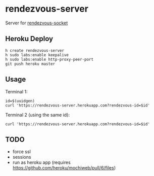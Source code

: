 rendezvous-server
=================

Server for [rendezvous-socket](https://github.com/mikehale/rendezvous-socket)

## Heroku Deploy

```term
h create rendezvous-server
h sudo labs:enable keepalive
h sudo labs:enable http-proxy-peer-port
git push heroku master
```

## Usage

Terminal 1:
```term
id=$(uuidgen)
curl 'https://rendezvous-server.herokuapp.com?rendezvous-id=$id'
```

Terminal 2 (using the same id):
```term
curl 'https://rendezvous-server.herokuapp.com?rendezvous-id=$id'
```

## TODO

* force ssl
* sessions
* run as heroku app (requires https://github.com/heroku/mochiweb/pull/6/files)
